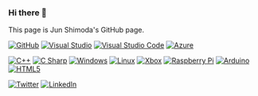 ### Hi there 👋

This page is Jun Shimoda's GitHub page.

[![GitHub](https://img.shields.io/badge/-GitHub-000?style=flat&logo=GitHub&labelColor=181717&color=181717&logoColor=ffffff&style=plastic)](https://github.com/junyas) [![Visual Studio](https://img.shields.io/badge/-VisualStudio-000?style=flat&logo=visual-studio&labelColor=5C2D91&color=5C2D91&logoColor=ffffff&style=plastic)](https://github.com/junyas) [![Visual Studio Code](https://img.shields.io/badge/-VisualStudioCode-000?style=flat&logo=visual-studio-code&labelColor=007ACC&color=007ACC&logoColor=ffffff&style=plastic)](https://github.com/junyas) [![Azure](https://img.shields.io/badge/-Azure-000?style=flat&logo=microsoft-azure&labelColor=0078D4&color=0078D4&logoColor=ffffff&style=plastic)](https://github.com/junyas)

[![C++](https://img.shields.io/badge/-C++-000?style=flat&logo=Cplusplus&labelColor=00599C&color=00599C&logoColor=ffffff&style=plastic)](https://github.com/junyas) [![C Sharp](https://img.shields.io/badge/-CSharp-000?style=flat&logo=C-Sharp&labelColor=239120&color=239120&logoColor=ffffff&style=plastic)](https://github.com/junyas) [![Windows](https://img.shields.io/badge/-Windows-000?style=flat&logo=Windows&labelColor=0078D6&color=0078D6&logoColor=ffffff&style=plastic)](https://github.com/junyas) [![Linux](https://img.shields.io/badge/-Linux-000?style=flat&logo=Linux&labelColor=FCC624&color=FCC624&logoColor=ffffff&style=plastic)](https://github.com/junyas) [![Xbox](https://img.shields.io/badge/-Xbox-000?style=flat&logo=Xbox&labelColor=107C10&color=107C10&logoColor=ffffff&style=plastic)](https://github.com/junyas) [![Raspberry Pi](https://img.shields.io/badge/-RaspberryPi-000?style=flat&logo=Raspberry-Pi&labelColor=A22846&color=A22846&logoColor=ffffff&style=plastic)](https://github.com/junyas) [![Arduino](https://img.shields.io/badge/-Arduino-000?style=flat&logo=Arduino&labelColor=00979D&color=00979D&logoColor=ffffff&style=plastic)](https://github.com/junyas) [![HTML5](https://img.shields.io/badge/-HTML5-000?style=flat&logo=HTML5&labelColor=E34F26&color=E34F26&logoColor=ffffff&style=plastic)](https://github.com/junyas)

[![Twitter](https://img.shields.io/badge/-Twitter-000?style=flat&logo=Twitter&labelColor=1DA1F2&color=1DA1F2&logoColor=ffffff&style=plastic)](https://twitter.com/junyash) [![LinkedIn](https://img.shields.io/badge/-LinkedIn-000?style=flat&logo=LinkedIn&labelColor=0A66C2&color=0A66C2&logoColor=ffffff&style=plastic)](https://www.linkedin.com/in/junyashimoda/)

<!--
**junyas/junyas** is a ✨ _special_ ✨ repository because its `README.md` (this file) appears on your GitHub profile.

Here are some ideas to get you started:

- 🔭 I’m currently working on ...
- 🌱 I’m currently learning ...
- 👯 I’m looking to collaborate on ...
- 🤔 I’m looking for help with ...
- 💬 Ask me about ...
- 📫 How to reach me: ...
- 😄 Pronouns: ...
- ⚡ Fun fact: ...
-->
